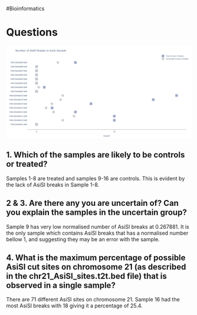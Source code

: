 #Bioinformatics 

# Questions

![Number of AsiSl Breaks Plot.png](https://github.com/ShilohAlleyne/BrokenStringTest/blob/master/Number%20of%20AsiSl%20Breaks%20Plot.png)

## 1. Which of the samples are likely to be controls or treated?

Samples 1-8 are treated and samples 9-16 are controls. This is evident by the lack of AsiSl breaks in Sample 1-8.

## 2 & 3. Are there any you are uncertain of? Can you explain the samples in the uncertain group?

Sample 9 has very low normalised number of AsiSl breaks at 0.267881. It is the only sample which contains AsiSl breaks that has a normalised number bellow 1, and suggesting they may be an error with the sample. 

## 4. What is the maximum percentage of possible AsiSI cut sites on chromosome 21 (as described in the chr21_AsiSI_sites.t2t.bed file) that is observed in a single sample?

There are 71 different AsiSl sites on chromosome 21. Sample 16 had the most AsiSl breaks with 18 giving it a percentage of 25.4. 

